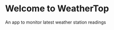 Welcome to WeatherTop
==============================

An app to monitor latest weather station readings

